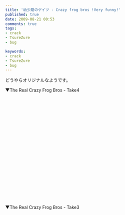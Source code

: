 ```yaml
---
title: '幼少期のゲイツ - Crazy frog bros !Very funny!'
published: true
date: 2009-08-21 00:53
comments: true
tags:
- crack
- TsureZure
- bug

keywords:
- crack
- TsureZure
- bug
---
```

どうやらオリジナルなようです。

▼The Real Crazy Frog Bros - Take4
<object width="425" height="344"><param name="movie" value="http://www.youtube.com/v/SPIqNj2a8IU&hl=ja&fs=1&"></param><param name="allowFullScreen" value="true"></param><param name="allowscriptaccess" value="always"></param><embed src="http://www.youtube.com/v/SPIqNj2a8IU&hl=ja&fs=1&" type="application/x-shockwave-flash" allowscriptaccess="always" allowfullscreen="true" width="425" height="344"></embed></object>

▼The Real Crazy Frog Bros - Take3
<object width="425" height="344"><param name="movie" value="http://www.youtube.com/v/kGGoeDrjL5g&hl=ja&fs=1&"></param><param name="allowFullScreen" value="true"></param><param name="allowscriptaccess" value="always"></param><embed src="http://www.youtube.com/v/kGGoeDrjL5g&hl=ja&fs=1&" type="application/x-shockwave-flash" allowscriptaccess="always" allowfullscreen="true" width="425" height="344"></embed></object>